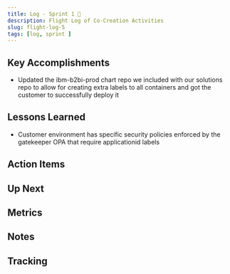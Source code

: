 ```yaml
---
title: Log - Sprint 1 🛫
description: Flight Log of Co-Creation Activities
slug: flight-log-5
tags: [log, sprint ]
---
```


## Key Accomplishments

- Updated the ibm-b2bi-prod chart repo we included with our solutions repo to allow for creating extra labels to all containers and got the customer to successfully deploy it

## Lessons Learned

- Customer environment has specific security policies enforced by the gatekeeper OPA that require applicationid labels

## Action Items


## Up Next

## Metrics


## Notes




## Tracking
